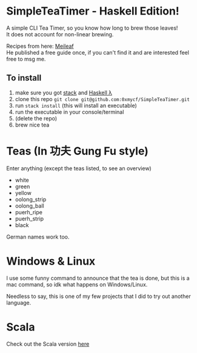 # SimpleTeaTimer - Haskell Edition!
A simple CLI Tea Timer, so you know how long to brew those leaves!  
It does not account for non-linear brewing.

Recipes from here: [Meileaf](https://meileaf.com)  
He published a free guide once, if you can't find it and are interested feel free to msg me.

## To install

1. make sure you got [stack](https://docs.haskellstack.org/en/stable/README/) and [Haskell λ](https://www.haskell.org/downloads/)
2. clone this repo `git clone git@github.com:0xmycf/SimpleTeaTimer.git`
3. run `stack install`  (this will install an executable)
4. run the executable in your console/terminal
5. (delete the repo)
6. brew nice tea

# Teas (In 功夫 Gung Fu style)

Enter anything (except the teas listed, to see an overview)

- white
- green
- yellow
- oolong_strip
- oolong_ball
- puerh_ripe
- puerh_strip
- black

German names work too.

# Windows & Linux
I use some funny command to announce that the tea is done, but this is a mac command, so idk what happens on Windows/Linux.

Needless to say, this is one of my few projects that I did to try out another language.

# Scala

Check out the Scala version [here](https://github.com/0xmycf/SimpleTeaTimer/tree/main)